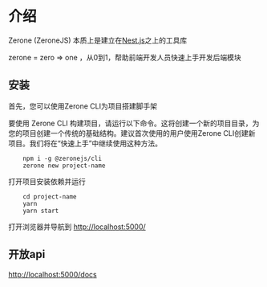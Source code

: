 # 介绍

Zerone (ZeroneJS) 本质上是建立在[Nest.js](https://nestjs.com/)之上的工具库

zerone = zero => one ，从0到1，帮助前端开发人员快速上手开发后端模块 

## 安装
首先，您可以使用Zerone CLI为项目搭建脚手架

要使用 Zerone CLI 构建项目，请运行以下命令。这将创建一个新的项目目录，为您的项目创建一个传统的基础结构。建议首次使用的用户使用Zerone CLI创建新项目。我们将在“快速上手”中继续使用这种方法。
```shell
    npm i -g @zeronejs/cli
    zerone new project-name
```

打开项目安装依赖并运行

```shell
    cd project-name
    yarn
    yarn start
```

打开浏览器并导航到 [http://localhost:5000/](http://localhost:5000/) 

## 开放api

[http://localhost:5000/docs](http://localhost:5000/docs) 